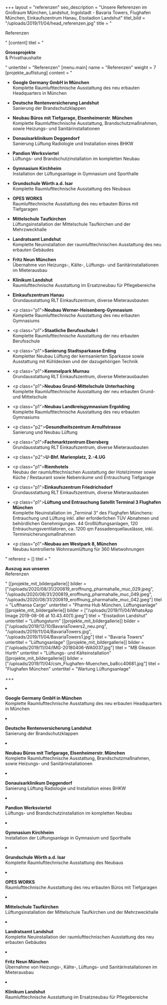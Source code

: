 +++
layout = "referenzen"
seo_description = "Unsere Referenzen im Großraum München, Landshut, Ingolstadt - Bavaria Towers, Flughafen München, Einkaufszentrum Hanau, Eisstadion Landshut"
titel_bild = "/uploads/2019/11/04/head_referenzen.jpg"
title = "<p>Referenzen</p>"
[content]
titel = "<p><strong>Grossprojekte<br></strong>&amp; Privathaushalte</p>"
untertitel = "Referenzen"
[menu.main]
name = "Referenzen"
weight = 7
[projekte_auflistung]
content = "<ul><li><p><strong>Google Germany GmbH in München<br></strong>Komplette Raumlufttechnische Ausstattung des neu erbauten Headquarters in München</p></li><li><p><strong>Deutsche Rentenversicherung Landshut<br></strong>Sanierung der Brandschutzklappen</p></li><li><p><strong>Neubau Büros mit Tiefgarage, Elsenheimerstr. München<br></strong>Komplette Raumlufttechnische Ausstattung, Brandschutzmaßnahmen, sowie Heizungs- und Sanitärinstallationen</p></li><li><p><strong>Donauisarklinikum Deggendorf<br></strong>Sanierung Lüftung Radiologie und Installation eines BHKW</p></li><li><p><strong>Pandion Werksviertel<br></strong>Lüftungs- und Brandschutzinstallation im kompletten Neubau</p></li><li><p><strong>Gymnasium Kirchheim<br></strong>Installation der Lüftungsanlage in Gymnasium und Sporthalle</p></li><li><p><strong>Grundschule Wörth a.d. Isar<br></strong>Komplette Raumlufttechnische Ausstattung des Neubaus</p></li><li><p><strong>OPES WORKS<br></strong>Raumlufttechnische Ausstattung des neu erbauten Büros mit Tiefgaragen</p></li><li><p><strong>Mittelschule Taufkirchen<br></strong>Lüftungsinstallation der Mittelschule Taufkirchen und der Mehrzweckhalle</p></li><li><p><strong>Landratsamt Landshut<br></strong>Komplette Neuinstallation der raumlufttechnischen Ausstattung des neu erbauten Gebäudes</p></li><li><p><strong>Fritz Neun München<br></strong>Übernahme von Heizungs-, Kälte-, Lüftungs- und Sanitärinstallationen im Mieterausbau</p></li><li><p><strong>Klinikum Landshut<br></strong>Raumlufttechnische Ausstattung im Ersatzneubau für Pflegebereiche</p></li><li><p><strong>Einkaufszentrum Hanau <br></strong>Grundausstattung RLT Einkaufszentrum, diverse Mieterausbauten</p></li><li><p class=\"p1\"><strong>Neubau Werner-Heisenberg-Gymnasium <br></strong>Komplette Raumlufttechnische Ausstattung des neu erbauten Gymnasiums</p></li><li><p class=\"p1\"><strong>Staatliche Berufsschule I <br></strong>Komplette Raumlufttechnische Ausstattung der neu erbauten Berufsschule</p></li><li><p class=\"p1\"><strong>Sanierung Stadtsparkasse Erding <br></strong>Kompletter Neubau Lüftung der kernsanierten Sparkasse sowie Ausstattung mit Kühldecken und der dazugehörigen Technik</p></li><li><p class=\"p1\"><strong>Kemmelpark Murnau <br></strong>Grundausstattung RLT Einkaufszentrum, diverse Mieterausbauten</p></li><li><p class=\"p1\"><strong>Neubau Grund-Mittelschule Unterhaching <br></strong>Komplette Raumlufttechnische Ausstattung der neu erbauten Grund- und Mittelschule</p></li><li><p class=\"p1\"><strong>Neubau Landkreisgymnasium Ergolding <br></strong>Komplette Raumlufttechnische Ausstattung des neu erbauten Gymnasiums</p></li><li><p class=\"p2\"><strong>Gesundheitszentrum Arnulfstrasse <br></strong>Sanierung und Neubau Lüftung</p></li><li><p class=\"p1\"><strong>Fachmarktzentrum Ebersberg <br> </strong>Grundausstattung RLT Einkaufszentrum, diverse Mieterausbauten</p></li><li><p class=\"p2\"><strong>U-Bhf. Marienplatz, 2.-4.UG</strong></p></li><li><p class=\"p1\"><strong>Riemhotels <br></strong>Neubau der raumlufttechnischen Ausstattung der Hotelzimmer sowie Küche / Restaurant sowie Nebenräume und Entrauchung Tiefgarage</p></li><li><p class=\"p1\"><strong>Einkaufszentrum Friedrichsdorf <br> </strong>Grundausstattung RLT Einkaufszentrum, diverse Mieterausbauten</p></li><li><p class=\"p1\"><strong>Lüftung und Entrauchung Satellit Terminal 3 Flughafen München <br></strong>Komplette Neuinstallation im „Terminal 3“ des Flughafen Münchens: Entrauchung und Lüftung inkl. aller erforderlichen TÜV Abnahmen und behördlichen Genehmigungen. 44 Großlüftungsanlagen, 120 Entrauchungsventilatoren, ca. 1200 qm Fassadenquellauslässe, inkl. Terminsicherungsmaßnahmen</p></li><li><p class=\"p1\"><strong>Neubau am Westpark 8, München <br></strong>Neubau kontrollierte Wohnraumlüftung für 360 Mietwohnungen</p></li></ul>"
referenz = []
titel = "<p><strong>Auszug aus unseren <br></strong>Referenzen</p>"
[[projekte_mit_bildergallerie]]
bilder = ["/uploads/2020/08/31/200819_eroffnung_pharmahalle_muc_029.jpeg", "/uploads/2020/08/31/200819_eroffnung_pharmahalle_muc_049.jpeg", "/uploads/2020/08/31/200819_eroffnung_pharmahalle_muc_042.jpeg"]
titel = "Lufthansa Cargo"
untertitel = "Pharma Hub München, Lüftungsanlage"
[[projekte_mit_bildergallerie]]
bilder = ["/uploads/2019/11/04/WhatsApp Image 2019-08-06 at 10.43.40(1).jpeg"]
titel = "Eisstadion  Landshut"
untertitel = "Lüftungsturm"
[[projekte_mit_bildergallerie]]
bilder = ["/uploads/2019/12/10/BavariaTowers2_neu.png", "/uploads/2019/11/04/BavariaTowers.jpg", "/uploads/2019/11/04/BavariaTowers1.jpg"]
titel = "Bavaria  Towers"
untertitel = "Lüftungsanlage"
[[projekte_mit_bildergallerie]]
bilder = ["/uploads/2019/11/04/IMG-20180406-WA0037.jpg"]
titel = "MB Gleason Hurth"
untertitel = "Lüftungs- und Kälteinstallation"
[[projekte_mit_bildergallerie]]
bilder = ["/uploads/2019/11/04/csm_Flughafen-Muenchen_ba8cc40681.jpg"]
titel = "Flughafen München"
untertitel = "Wartung Lüftungsanlage"

+++

<li><p><strong>Google Germany GmbH in München<br></strong>Komplette Raumlufttechnische Ausstattung des neu erbauten Headquarters in München</p></li><li><p><strong>Deutsche Rentenversicherung Landshut<br></strong>Sanierung der Brandschutzklappen</p></li><li><p><strong>Neubau Büros mit Tiefgarage, Elsenheimerstr. München<br></strong>Komplette Raumlufttechnische Ausstattung, Brandschutzmaßnahmen, sowie Heizungs- und Sanitärinstallationen</p></li><li><p><strong>Donauisarklinikum Deggendorf<br></strong>Sanierung Lüftung Radiologie und Installation eines BHKW</p></li><li><p><strong>Pandion Werksviertel<br></strong>Lüftungs- und Brandschutzinstallation im kompletten Neubau</p></li><li><p><strong>Gymnasium Kirchheim<br></strong>Installation der Lüftungsanlage in Gymnasium und Sporthalle</p></li><li><p><strong>Grundschule Wörth a.d. Isar<br></strong>Komplette Raumlufttechnische Ausstattung des Neubaus</p></li><li><p><strong>OPES WORKS<br></strong>Raumlufttechnische Ausstattung des neu erbauten Büros mit Tiefgaragen</p></li><li><p><strong>Mittelschule Taufkirchen<br></strong>Lüftungsinstallation der Mittelschule Taufkirchen und der Mehrzweckhalle</p></li><li><p><strong>Landratsamt Landshut<br></strong>Komplette Neuinstallation der raumlufttechnischen Ausstattung des neu erbauten Gebäudes</p></li><li><p><strong>Fritz Neun München<br></strong>Übernahme von Heizungs-, Kälte-, Lüftungs- und Sanitärinstallationen im Mieterausbau</p></li><li><p><strong>Klinikum Landshut<br></strong>Raumlufttechnische Ausstattung im Ersatzneubau für Pflegebereiche</p></li>